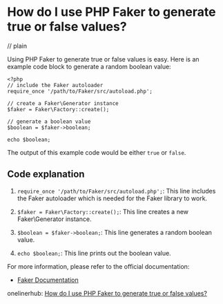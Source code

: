# How do I use PHP Faker to generate true or false values?
// plain

Using PHP Faker to generate true or false values is easy. Here is an example code block to generate a random boolean value:

```
<?php
// include the Faker autoloader
require_once '/path/to/Faker/src/autoload.php';

// create a Faker\Generator instance
$faker = Faker\Factory::create();

// generate a boolean value
$boolean = $faker->boolean;

echo $boolean;
```

The output of this example code would be either `true` or `false`.

## Code explanation


1. `require_once '/path/to/Faker/src/autoload.php';`: This line includes the Faker autoloader which is needed for the Faker library to work.

2. `$faker = Faker\Factory::create();`: This line creates a new Faker\Generator instance.

3. `$boolean = $faker->boolean;`: This line generates a random boolean value.

4. `echo $boolean;`: This line prints out the boolean value.

For more information, please refer to the official documentation:

- [Faker Documentation](https://github.com/fzaninotto/Faker#fakerproviderboolean)

onelinerhub: [How do I use PHP Faker to generate true or false values?](https://onelinerhub.com/php-faker/how-do-i-use-php-faker-to-generate-true-or-false-values)